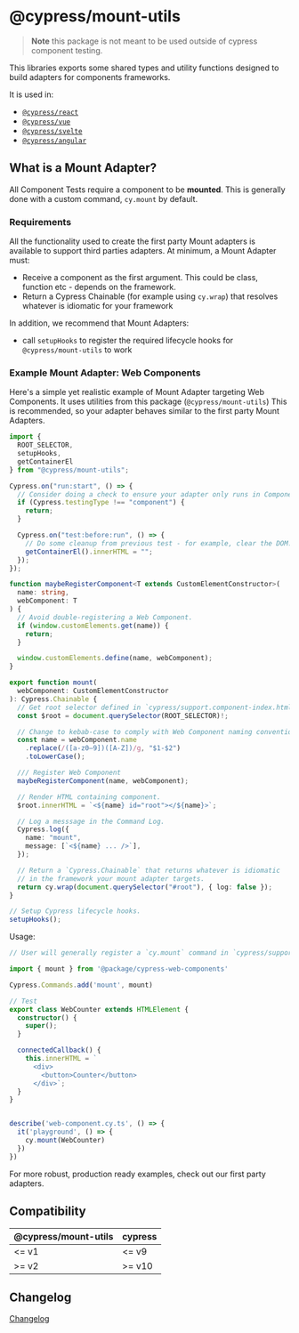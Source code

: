 # @cypress/mount-utils

> **Note** this package is not meant to be used outside of cypress component testing.

This libraries exports some shared types and utility functions designed to build adapters for components frameworks.

It is used in:

- [`@cypress/react`](https://github.com/cypress-io/cypress/tree/develop/npm/react)
- [`@cypress/vue`](https://github.com/cypress-io/cypress/tree/develop/npm/vue)
- [`@cypress/svelte`](https://github.com/cypress-io/cypress/tree/develop/npm/svelte)
- [`@cypress/angular`](https://github.com/cypress-io/cypress/tree/develop/npm/angular)

## What is a Mount Adapter?

All Component Tests require a component to be **mounted**. This is generally done with a custom command, `cy.mount` by default.


### Requirements

All the functionality used to create the first party Mount adapters is available to support third parties adapters. At minimum, a Mount Adapter must:

- Receive a component as the first argument. This could be class, function etc - depends on the framework.
- Return a Cypress Chainable (for example using `cy.wrap`) that resolves whatever is idiomatic for your framework

In addition, we recommend that Mount Adapters:

- call `setupHooks` to register the required lifecycle hooks for `@cypress/mount-utils` to work

### Example Mount Adapter: Web Components 

Here's a simple yet realistic example of Mount Adapter targeting Web Components. It uses utilities from this package (`@cypress/mount-utils`) This is recommended, so your adapter behaves similar to the first party Mount Adapters.

```ts
import {
  ROOT_SELECTOR,
  setupHooks,
  getContainerEl
} from "@cypress/mount-utils";

Cypress.on("run:start", () => {
  // Consider doing a check to ensure your adapter only runs in Component Testing mode.
  if (Cypress.testingType !== "component") {
    return;
  }

  Cypress.on("test:before:run", () => {
    // Do some cleanup from previous test - for example, clear the DOM.
    getContainerEl().innerHTML = "";
  });
});

function maybeRegisterComponent<T extends CustomElementConstructor>(
  name: string,
  webComponent: T
) {
  // Avoid double-registering a Web Component.
  if (window.customElements.get(name)) {
    return;
  }

  window.customElements.define(name, webComponent);
}

export function mount(
  webComponent: CustomElementConstructor
): Cypress.Chainable {
  // Get root selector defined in `cypress/support.component-index.html
  const $root = document.querySelector(ROOT_SELECTOR)!;

  // Change to kebab-case to comply with Web Component naming convention
  const name = webComponent.name
    .replace(/([a-z0–9])([A-Z])/g, "$1-$2")
    .toLowerCase();

  /// Register Web Component
  maybeRegisterComponent(name, webComponent);

  // Render HTML containing component.
  $root.innerHTML = `<${name} id="root"></${name}>`;

  // Log a messsage in the Command Log.
  Cypress.log({
    name: "mount",
    message: [`<${name} ... />`],
  });

  // Return a `Cypress.Chainable` that returns whatever is idiomatic
  // in the framework your mount adapter targets.
  return cy.wrap(document.querySelector("#root"), { log: false });
}

// Setup Cypress lifecycle hooks.
setupHooks();
```

Usage:

```ts
// User will generally register a `cy.mount` command in `cypress/support/component.js`:

import { mount } from '@package/cypress-web-components'

Cypress.Commands.add('mount', mount)

// Test
export class WebCounter extends HTMLElement {
  constructor() {
    super();
  }

  connectedCallback() {
    this.innerHTML = `
      <div>
        <button>Counter</button>
      </div>`;
  }
}


describe('web-component.cy.ts', () => {
  it('playground', () => {
    cy.mount(WebCounter)
  })
})
```

For more robust, production ready examples, check out our first party adapters.

## Compatibility

| @cypress/mount-utils | cypress |
| -------------------- | ------- |
| <= v1                | <= v9   |
| >= v2                | >= v10  |

## Changelog

[Changelog](./CHANGELOG.md)
